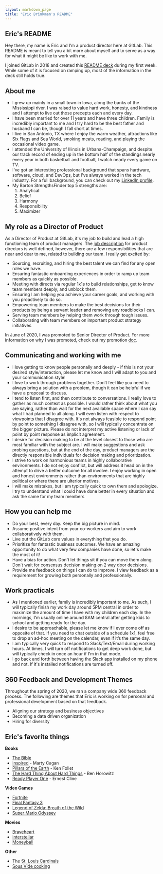 ```yaml
---
layout: markdown_page
title: "Eric Brinkman's README"
---
```


## Eric's README

Hey there, my name is Eric and I'm a product director here at GitLab. This README is meant to tell you a bit more about myself and to serve as a way for what it might be like to work with me.

I joined GitLab in 2018 and created this [README deck](https://docs.google.com/presentation/d/1uZQZ-UAPcQacKAfomIL_Znk3_OUAYODFuQgJtGxRyQY/edit#slide=id.g2823c3f9ca_0_30) during my first week. While some of it is focused on ramping up, most of the information in the deck still holds true.

## About me

- I grew up mainly in a small town in Iowa, along the banks of the Mississippi river. I was raised to value hard work, honesty, and kindness and I attempt to live out those precepts each and every day.
- I have been married for over 11 years and have three children. Family is incredibly important to me and I try hard to be the best father and husband I can be, though I fall short at times.
- I live in San Antonio, TX where I enjoy the warm weather, attractions like Six Flags and Sea World, smoking meats, reading, and playing the occasional video game.
- I attended the University of Illinois in Urbana-Champaign, and despite our track record of ending up in the bottom half of the standings nearly every year in both basketball and football, I watch nearly every game on TV.
- I've got an interesting professional background that spans hardware, software, cloud, and DevOps, but I've always worked in the tech industry. For a full background, you can check out my [LinkedIn profile](https://www.linkedin.com/in/ericbrinkman/).
- My Barton StrengthsFinder top 5 strengths are:
    1. Analytical
    1. Belief
    1. Harmony
    1. Responsibility
    1. Maximizer

## My role as a Director of Product

As a Director of Product at GitLab, it's my job to build and lead a high functioning team of product managers. The [job description](https://about.gitlab.com/job-families/product/director-of-product/) for product directors is well defined, however, there are a few responsibilities that are near and dear to me, related to building our team. I really get excited by:

- Sourcing, recruiting, and hiring the best talent we can find for any open roles we have.
- Ensuring fantastic onboarding experiences in order to ramp up team members as quickly as possible.
- Meeting with directs via regular 1x1s to build relationships, get to know team members deeply, and unblock them.
- Ensuring I am helping you achieve your career goals, and working with you proactively to do so.
- Empowering team members to make the best decisions for their products by being a servant leader and removing any roadblocks I can.
- Serving team members by helping them work through tough issues.
- Collaborating with team members on important product strategy initiatives.

In June of 2020, I was promoted to Senior Director of Product. For more information on why I was promoted, check out my promotion [doc](https://docs.google.com/document/d/e/2PACX-1vTYv7raFcINAYQfiHpTHjqsZ7eSvlENL7MuKhKWVCoPRZLmcGS9vtg8siI8dzn_3KXdho9MR_NI3nT1/pub).

## Communicating and working with me

- I love getting to know people personally and deeply - if this is not your desired style/interaction, please let me know and I will adapt to you and your communication style!
- I love to work through problems together. Don’t feel like you need to always bring a solution with a problem, though it can be helpful if we have a proposal to discuss.
- I tend to listen first, and then contribute to conversations. I really love to gather as much context as possible. I would rather think about what you are saying, rather than wait for the next available space where I can say what I had planned to all along. I will even listen with respect to viewpoints that I disagree with. It's not always feasible to respond point by point to something I disagree with, so I will typically concentrate on the bigger picture. Please do not interpret my active listening or lack of point by point response as implicit agreement.
- I desire for decision making to be at the level closest to those who are most familiar with the subject are. I will make suggestions and ask probing questions, but at the end of the day, product managers are the directly responsible individuals for decision making and prioritization.
- I strive to work on harmonious teams in highly collaborative environments. I do not enjoy conflict, but will address it head on in the attempt to drive a better outcome for all involve. I enjoy working in open and honest environments rather than environments that are highly political or where there are ulterior motives.
- I will make mistakes, but I am typically quick to own them and apologize. I try to understand what I could have done better in every situation and ask the same for my team members.

## How you can help me

- Do your best, every day. Keep the big picture in mind.
- Assume positive intent from your co-workers and aim to work collaboratively with them.
- Live out the GitLab core values in everything that you do.
- Prioritize for fantastic business outcomes. We have an amazing opportunity to do what very few companies have done, so let's make the most of it!
- Have a bias for action. Don't let things sit if you can move them along. Don't wait for consensus decision making on 2 way door decisions.
- Provide me feedback on things I can do to improve. I view feedback as a requirement for growing both personally and professionally.

## Work practicals

- As I mentioned earlier, family is incredibly important to me. As such, I will typically finish my work day around 5PM central in order to maximize the amount of time I have with my children each day. In the mornings, I'm usually online around 8AM central after getting kids to school and getting ready for the day.
- I desire to be approachable, please let me know if I ever come off as opposite of that. If you need to chat outside of a schedule 1x1, feel free to drop an ad-hoc meeting on the calendar, even if it’s the same day.
- I am typically very quick to respond to Slack/Text/Email during working hours. At times, I will turn off notifications to get deep work done, but will typically check in once an hour if I'm in that mode.
- I go back and forth between having the Slack app installed on my phone and not. If it's installed notifications are turned off.

## 360 Feedback and Development Themes

Throughout the spring of 2020, we ran a company wide 360 feedback process. The following are themes that Eric is working on for personal and professional development based on that feedback.

- Aligning our strategy and business objectives
- Becoming a data driven organization
- Hiring for diversity

## Eric's favorite things

**Books**

- [The Bible](https://www.amazon.com/Thinline-Bonded-Leather-Letter-Comfort/dp/031044876X/ref=sr_1_3?keywords=the+bible+niv&qid=1573590339&sr=8-3)
- [Inspired](https://www.amazon.com/INSPIRED-Create-Tech-Products-Customers/dp/1119387507/ref=sr_1_1?keywords=inspired+book&qid=1573590356&sr=8-1) - Marty Cagan
- [Pillars of the Earth](https://www.amazon.com/Pillars-Deluxe-Oprahs-Follett-2007-11-14/dp/B01FEKD9HQ/ref=sr_1_3?keywords=pillars+of+the+earth&qid=1573590375&sr=8-3) - Ken Follet
- [The Hard Thing About Hard Things](https://www.amazon.com/Hard-Thing-About-Things-Building/dp/B00I0A6HUO/ref=sr_1_1?crid=2VXC43S4KCW32&keywords=hard+thing+about+hard+things+book&qid=1573590391&sprefix=hard+thing+abou%2Caps%2C171&sr=8-1) - Ben Horowitz
- [Ready Player One](https://www.amazon.com/Ready-Player-One/dp/B005HG7BWC/ref=sr_1_3?keywords=ready+player+one&link_code=qs&qid=1573590547&sr=8-3) - Ernest Cline

**Video Games**

- [Fortnite](https://www.epicgames.com/fortnite)
- [Final Fantasy 3](https://en.wikipedia.org/wiki/Final_Fantasy_VI)
- [Legend of Zelda: Breath of the Wild](https://www.amazon.com/Legend-Zelda-Breath-Wild-Nintendo-Switch/dp/B01MS6MO77/ref=sr_1_2?keywords=breath+of+the+wild&qid=1573590591&sr=8-2)
- [Super Mario Odyssey](https://www.amazon.com/Super-Mario-Odyssey-Nintendo-Switch/dp/B01MUA0D2A/ref=sr_1_2?crid=VQ06PWJDDHPP&keywords=super+mario+odyssey&qid=1573590622&sprefix=super+mario+odyssey%2Caps%2C196&sr=8-2)

**Movies**

- [Braveheart](https://www.amazon.com/Braveheart-Gladiator-Double-Feature-Blu-ray/dp/B06XGRB8KM/ref=sr_1_3?keywords=braveheart&qid=1573590684&sr=8-3)
- [Interstellar](https://www.amazon.com/Interstellar-Matthew-McConaughey/dp/B00TU9UFTS/ref=sr_1_1?keywords=interstellar&qid=1573590722&sr=8-1)
- [Moneyball](https://www.amazon.com/Moneyball-Brad-Pitt/dp/B006IMY5ZU/ref=sr_1_1?keywords=moneyball&qid=1573590741&sr=8-1)

**Other**

- The [St. Louis Cardinals](https://www.mlb.com/cardinals)
- [Sous Vide cooking](https://anovaculinary.com/)